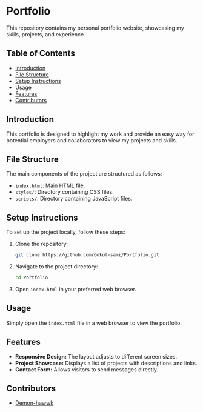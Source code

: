 # Portfolio

This repository contains my personal portfolio website, showcasing my skills, projects, and experience.

## Table of Contents
- [Introduction](#introduction)
- [File Structure](#file-structure)
- [Setup Instructions](#setup-instructions)
- [Usage](#usage)
- [Features](#features)
- [Contributors](#contributors)

## Introduction
This portfolio is designed to highlight my work and provide an easy way for potential employers and collaborators to view my projects and skills.

## File Structure
The main components of the project are structured as follows:
- `index.html`: Main HTML file.
- `styles/`: Directory containing CSS files.
- `scripts/`: Directory containing JavaScript files.

## Setup Instructions
To set up the project locally, follow these steps:
1. Clone the repository:
   ```sh
   git clone https://github.com/Gokul-sami/Portfolio.git
   ```
2. Navigate to the project directory:
   ```sh
   cd Portfolio
   ```
3. Open `index.html` in your preferred web browser.

## Usage
Simply open the `index.html` file in a web browser to view the portfolio.

## Features
- **Responsive Design:** The layout adjusts to different screen sizes.
- **Project Showcase:** Displays a list of projects with descriptions and links.
- **Contact Form:** Allows visitors to send messages directly.

## Contributors
- [Demon-hawwk](https://github.com/Demon-hawwk)
